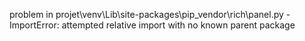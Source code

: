 problem in projet\venv\Lib\site-packages\pip\_vendor\rich\panel.py - ImportError: attempted relative import with no known parent package
